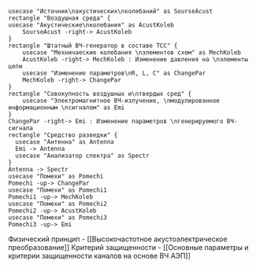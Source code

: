 
```plantuml
usecase "Источник\nакустических\nколебаний" as SourseAcust
rectangle "Воздушная среда" {
usecase "Акустические\nколебания" as AcustKoleb
    SourseAcust -right-> AcustKoleb
}
rectangle "Штатный ВЧ-генератор в составе ТСС" {
    usecase "Мехничаеские колебания \nэлементов схем" as MechKoleb
    AcustKoleb -right-> MechKoleb : Изменение давления на \nэлементы цепи
    usecase "Изменение параметров\nR, L, C" as ChangePar
    MechKoleb -right-> ChangePar
}
rectangle "Совокупность воздушных и\nтвердых сред" {
    usecase "Электромагнитное ВЧ-излучение, \nмодулированное информационным \nсигналом" as Emi
}
ChangePar -right-> Emi : Изменение параметров \nгенерируемого ВЧ-сигнала
rectangle "Средство разведки" {
  usecase "Антенна" as Antenna
  Emi -> Antenna
  usecase "Анализатор спектра" as Spectr
}
Antenna -> Spectr
usecase "Помехи" as Pomechi
Pomechi -up-> ChangePar
usecase "Помехи" as Pomechi1
Pomechi1 -up-> MechKoleb
usecase "Помехи" as Pomechi2
Pomechi2 -up-> AcustKoleb
usecase "Помехи" as Pomechi3
Pomechi3 -up-> Emi
```


Физический принцип - [[Высокочастотное акустоэлектрическое преобразование]]
Критерий защищенности - [[Основные параметры и критерии защищенности каналов на основе ВЧ АЭП]]